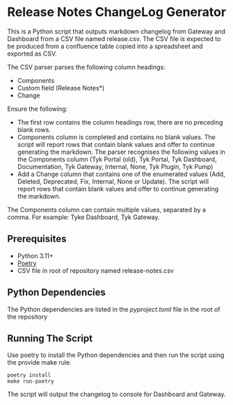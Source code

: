 # Release Notes ChangeLog Generator

This is a Python script that outputs markdown changelog from Gateway and Dashboard from a CSV file named release.csv.
The CSV file is expected to be produced from a confluence table copied into a spreadsheet and exported as CSV.

The CSV parser parses the following column headings:

- Components
- Custom field (Release Notes*)
- Change

Ensure the following:

- The first row contains the column headings row, there are no preceding blank
  rows.
- Components column is completed and contains no blank values. The script will report rows that contain
  blank values and offer to continue generating the markdown. The parser recognises the following values in the Components column (Tyk Portal (old), Tyk Portal, Tyk Dashboard, Documentation, Tyk Gateway, Internal, None, Tyk Plugin, Tyk Pump)
- Add a Change column that contains one of the enumerated values (Add, Deleted, Deprecated, Fix, Internal, None or Update).
  The script will report rows that contain blank values and offer to continue generating the markdown.

The Components column can contain multiple values, separated by a comma. For example: Tyke Dashboard, Tyk Gateway.

## Prerequisites

- Python 3.11+
- [Poetry](https://python-poetry.org/)
- CSV file in root of repository named release-notes.csv

## Python Dependencies

The Python dependencies are listed in the _pyproject.toml_ file in the root of the repository

## Running The Script

Use poetry to install the Python dependencies and then run the script using the provide make rule.

```console
poetry install
make run-poetry
```

The script will output the changelog to console for Dashboard and Gateway.
